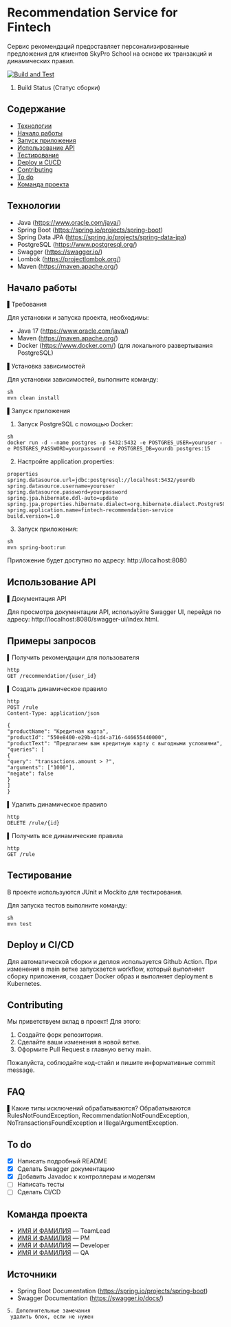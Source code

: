 # Recommendation Service for Fintech

Сервис рекомендаций предоставляет персонализированные предложения для клиентов SkyPro School на основе их транзакций и
динамических правил.

[![Build and Test](https://github.com/ibogomolova/BankStar-service/actions/workflows/main.yml/badge.svg?branch=master)](https://github.com/ibogomolova/BankStar-service/actions/workflows/main.yml)

1. Build Status (Статус сборки)


## Содержание

- [Технологии](#технологии)
- [Начало работы](#начало-работы)
- [Запуск приложения](#запуск-приложения)
- [Использование API](#использование-api)
- [Тестирование](#тестирование)
- [Deploy и CI/CD](#deploy-и-cicd)
- [Contributing](#contributing)
- [To do](#to-do)
- [Команда проекта](#команда-проекта)

## Технологии

- Java (https://www.oracle.com/java/)
- Spring Boot (https://spring.io/projects/spring-boot)
- Spring Data JPA (https://spring.io/projects/spring-data-jpa)
- PostgreSQL (https://www.postgresql.org/)
- Swagger (https://swagger.io/)
- Lombok (https://projectlombok.org/)
- Maven (https://maven.apache.org/)

## Начало работы

▌Требования

Для установки и запуска проекта, необходимы:

- Java 17 (https://www.oracle.com/java/)
- Maven (https://maven.apache.org/)
- Docker (https://www.docker.com/) (для локального развертывания PostgreSQL)

▌Установка зависимостей

Для установки зависимостей, выполните команду:

```
sh
mvn clean install
```

▌Запуск приложения

1. Запуск PostgreSQL с помощью Docker:

```
sh
docker run -d --name postgres -p 5432:5432 -e POSTGRES_USER=youruser -e POSTGRES_PASSWORD=yourpassword -e POSTGRES_DB=yourdb postgres:15
```

2. Настройте application.properties:

```
properties
spring.datasource.url=jdbc:postgresql://localhost:5432/yourdb
spring.datasource.username=youruser
spring.datasource.password=yourpassword
spring.jpa.hibernate.ddl-auto=update
spring.jpa.properties.hibernate.dialect=org.hibernate.dialect.PostgreSQLDialect
spring.application.name=fintech-recommendation-service
build.version=1.0
```

3. Запуск приложения:

```
sh
mvn spring-boot:run

```

Приложение будет доступно по адресу: http://localhost:8080

## Использование API

▌Документация API

Для просмотра документации API, используйте Swagger UI, перейдя по адресу: http://localhost:8080/swagger-ui/index.html.

## Примеры запросов

▍Получить рекомендации для пользователя

```
http
GET /recommendation/{user_id}
```

▍Создать динамическое правило

```
http
POST /rule
Content-Type: application/json

{
"productName": "Кредитная карта",
"productId": "550e8400-e29b-41d4-a716-446655440000",
"productText": "Предлагаем вам кредитную карту с выгодными условиями",
"queries": [
{
"query": "transactions.amount > ?",
"arguments": ["1000"],
"negate": false
}
]
}
```

▍Удалить динамическое правило

```
http
DELETE /rule/{id}

```

▍Получить все динамические правила

```
http
GET /rule
```

## Тестирование

В проекте используются JUnit и Mockito для тестирования.

Для запуска тестов выполните команду:

```
sh
mvn test
```

## Deploy и CI/CD

Для автоматической сборки и деплоя используется Github Action.
При изменения в main ветке запускается workflow, который выполняет сборку приложения, создает Docker образ и выполняет
deployment в Kubernetes.

## Contributing

Мы приветствуем вклад в проект!
Для этого:

1. Создайте форк репозитория.
2. Сделайте ваши изменения в новой ветке.
3. Оформите Pull Request в главную ветку main.

Пожалуйста, соблюдайте код-стайл и пишите информативные commit message.

## FAQ

▌Какие типы исключений обрабатываются?
Обрабатываются RulesNotFoundException, RecommendationNotFoundException, NoTransactionsFoundException и
IllegalArgumentException.

## To do

- [x] Написать подробный README
- [x] Сделать Swagger документацию
- [x] Добавить Javadoc к контроллерам и моделям
- [ ] Написать тесты
- [ ] Сделать CI/CD

## Команда проекта

- [ИМЯ И ФАМИЛИЯ](tg://ссыльгитхаб) — TeamLead
- [ИМЯ И ФАМИЛИЯ](tg://ссыльгитхаб) — PM
- [ИМЯ И ФАМИЛИЯ](tg://ссыльгитхаб) — Developer
- [ИМЯ И ФАМИЛИЯ](tg://ссыльгитхаб) — QA


## Источники

- Spring Boot Documentation (https://spring.io/projects/spring-boot)
- Swagger Documentation (https://swagger.io/docs/)

```
5. Дополнительные замечания
 удалить блок, если не нужен  